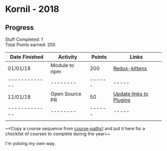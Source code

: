 # Kornil - 2018

## Progress

Stuff Completed: 1  
Total Points earned: 250

| Date Finished | Activity       | Points | Links                                                                        |
| ------------- | -------------- | ------ | ---------------------------------------------------------------------------- |
| 01/01/18      | Module to npm  | 200    | [Redux-kittens](https://github.com/Kornil/redux-kittens)                     |
| ------------- | --------       | ------ | -----                                                                        |
| 11/01/18      | Open Source PR | 50     | [Update links to Plugins](https://github.com/ianstormtaylor/slate/pull/1522) |
| ------------- | --------       | ------ | -----                                                                        |
|               |                |        |                                                                              |

~<Copy a course sequence from [course-paths](../../course-paths)] and put it here for a checklist of courses to complete during the year>~

I'm yoloing my own way.
